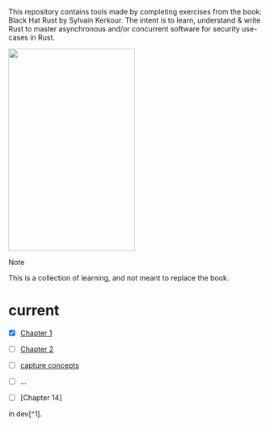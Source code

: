 <!-- crabwrites -->

This repository contains tools made by completing exercises from the book: Black Hat Rust by Sylvain Kerkour. The intent is to learn, understand & write Rust to master asynchronous and/or concurrent software for security use-cases in Rust.

<img src="https://kerkour.com/books/black-hat-rust/black_hat_rust_cover.png" width="250" height="400"/>

> [!NOTE]
This is a collection of learning, and not meant to replace the book.

# current 
- [x] [Chapter 1](../../issues/2)
- [ ] [Chapter 2](../../issues/4)
- [ ] [capture concepts](../../issues/3)
- [ ] ...
- [ ] [Chapter 14]




in dev[^1].

